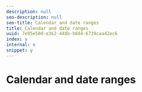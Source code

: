 ```yaml
---
description: null
seo-description: null
seo-title: Calendar and date ranges
title: Calendar and date ranges
uuid: 7e95e50d-e362-448b-b8d4-6739caa42ec6
index: y
internal: n
snippet: y
---
```


# Calendar and date ranges

